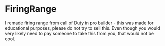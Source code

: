 # FiringRange
I remade firing range from call of Duty in pro builder - this was made for educational purposes, please do not try to sell this. Even though you would very likely need to pay someone to take this from you, that would not be cool. 
